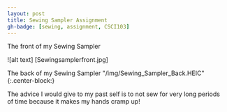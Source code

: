 ```yaml
---
layout: post
title: Sewing Sampler Assignment 
gh-badge: [sewing, assignment, CSCI103]
---
```


The front of my Sewing Sampler 

![alt text] [Sewingsamplerfront.jpg]

The back of my Sewing Sampler 
"/img/Sewing_Sampler_Back.HEIC"{:.center-block:}

The advice I would give to my past self is to not sew for very long periods of time because it makes my hands cramp up! 
